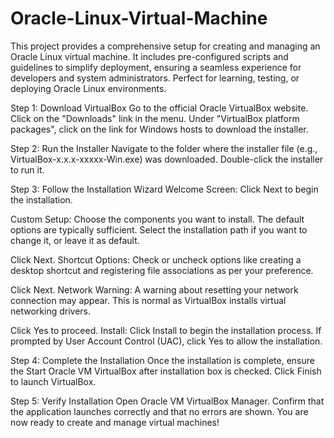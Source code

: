 # Oracle-Linux-Virtual-Machine
This project provides a comprehensive setup for creating and managing an Oracle Linux virtual machine. It includes pre-configured scripts and guidelines to simplify deployment, ensuring a seamless experience for developers and system administrators. Perfect for learning, testing, or deploying Oracle Linux environments.

Step 1: Download VirtualBox
Go to the official Oracle VirtualBox website. Click on the "Downloads" link in the menu. Under "VirtualBox platform packages", click on the link for Windows hosts to download the installer.

Step 2: Run the Installer
Navigate to the folder where the installer file (e.g., VirtualBox-x.x.x-xxxxx-Win.exe) was downloaded. Double-click the installer to run it.

Step 3: Follow the Installation Wizard
Welcome Screen: Click Next to begin the installation.

  Custom Setup:
  Choose the components you want to install. The default options are typically sufficient. Select the installation path if you want to change it, or leave it as default.

  Click Next.
  Shortcut Options: Check or uncheck options like creating a desktop shortcut and registering file associations as per your preference.

  Click Next.
  Network Warning: A warning about resetting your network connection may appear. This is normal as VirtualBox installs virtual networking drivers.

  Click Yes to proceed.
  Install: Click Install to begin the installation process. If prompted by User Account Control (UAC), click Yes to allow the installation.

Step 4: Complete the Installation
Once the installation is complete, ensure the Start Oracle VM VirtualBox after installation box is checked. Click Finish to launch VirtualBox.

Step 5: Verify Installation
Open Oracle VM VirtualBox Manager. Confirm that the application launches correctly and that no errors are shown. You are now ready to create and manage virtual machines!
